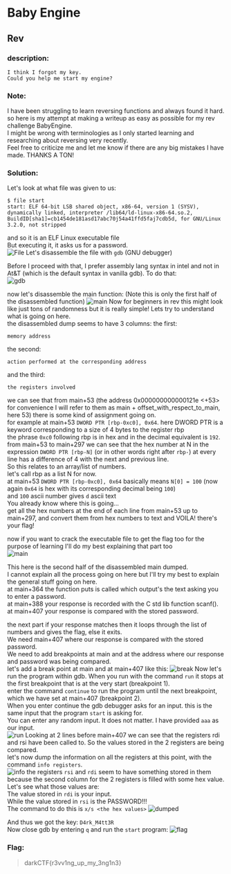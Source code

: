 # Baby Engine
## Rev

### description:
```
I think I forgot my key.
Could you help me start my engine?
```

### Note:
I have been struggling to learn reversing functions and always found it hard. so here is my attempt at making a writeup as easy as possible for my rev challenge BabyEngine.  
I might be wrong with terminologies as I only started learning and researching about reversing very recently.  
Feel free to criticize me and let me know if there are any big mistakes I have made. THANKS A TON!


### Solution:
Let's look at what file was given to us:
```
$ file start
start: ELF 64-bit LSB shared object, x86-64, version 1 (SYSV), dynamically linked, interpreter /lib64/ld-linux-x86-64.so.2, BuildID[sha1]=cb1454de181asd17abc70j54a41ffd5faj7cdb5d, for GNU/Linux 3.2.0, not stripped
```

and so it is an ELF Linux executable file  
But executing it, it asks us for a password.  
![File](file.png)
Let's disassemble the file with `gdb` (GNU debugger)  

Before I proceed with that, I prefer assembly lang syntax in intel and not in At&T (which is the default syntax in vanilla gdb). To do that:  
![gdb](gdb.png)

now let's disassemble the main function: (Note this is only the first half of the disassembled function)
![main](main1.png)
Now for beginners in rev this might look like just tons of randomness but it is really simple! Lets try to understand what is going on here.  
the disassembled dump seems to have 3 columns: the first:  
```
memory address
```
the second:
```
action performed at the corresponding address
```
and the third:
```
the registers involved
```

we can see that from main+53 (the address 0x000000000000121e <+53> for convenience I will refer to them as main + offset_with_respect_to_main, here 53) there is some kind of assignment going on.  
for example at main+53 `DWORD PTR [rbp-0xc0], 0x64`. here DWORD PTR is a keyword corresponding to a size of 4 bytes to the register rbp  
the phrase `0xc0` following rbp is in hex and in the decimal equivalent is `192`.  
from main+53 to main+297 we can see that the hex number at N in the expression `DWORD PTR [rbp-N]` (or in other words right after `rbp-`) at every line has a difference of 4 with the next and previous line.  
So this relates to an array/list of numbers.  
let's call rbp as a list N for now.  
at main+53 `DWORD PTR [rbp-0xc0], 0x64` basically means `N[0] = 100` (now again `0x64` is hex with its corresponding decimal being `100`)  
and `100` ascii number gives `d` ascii text  
You already know where this is going...  
get all the hex numbers at the end of each line from main+53 up to main+297, and convert them from hex numbers to text and VOILA! there's your flag!  


now if you want to crack the executable file to get the flag too for the purpose of learning I'll do my best explaining that part too  
![main](main2.png)

This here is the second half of the disassembled main dumped.  
I cannot explain all the process going on here but I'll try my best to explain the general stuff going on here.  
at main+364 the function puts is called which output's the text asking you to enter a password.  
at main+388 your response is recorded with the C std lib function scanf().  
at main+407 your response is compared with the stored password.  

the next part if your response matches then it loops through the list of numbers and gives the flag, else it exits.  
We need main+407 where our response is compared with the stored password.  
We need to add breakpoints at main and at the address where our response and password was being compared.  
let's add a break point at main and at main+407 like this:
![break](breakpoints.png)
Now let's run the program within gdb. When you run with the command `run` it stops at the first breakpoint that is at the very start (breakpoint 1).  
enter the command `continue` to run the program until the next breakpoint, which we have set at main+407 (breakpoint 2).  
When you enter continue the gdb debugger asks for an input. this is the same input that the program `start` is asking for.  
You can enter any random input. It does not matter. I have provided `aaa` as our input.  
![run](run.png)
Looking at 2 lines before main+407 we can see that the registers rdi and rsi have been called to. So the values stored in the 2 registers are being compared.  
let's now dump the information on all the registers at this point, with the command `info registers`.  
![info](info.png)
the registers `rsi` and `rdi` seem to have something stored in them because the second column for the 2 registers is filled with some hex value. Let's see what those values are:  
The value stored in `rdi` is your input.  
While the value stored in `rsi` is the PASSWORD!!!  
The command to do this is `x/s <the hex values>`
![dumped](xs.png)

And thus we got the key: `D4rk_M4tt3R`  
Now close gdb by entering `q` and run the `start` program:
![flag](!flag.png)

### Flag:
> darkCTF{r3vv1ng_up_my_3ng1n3}
